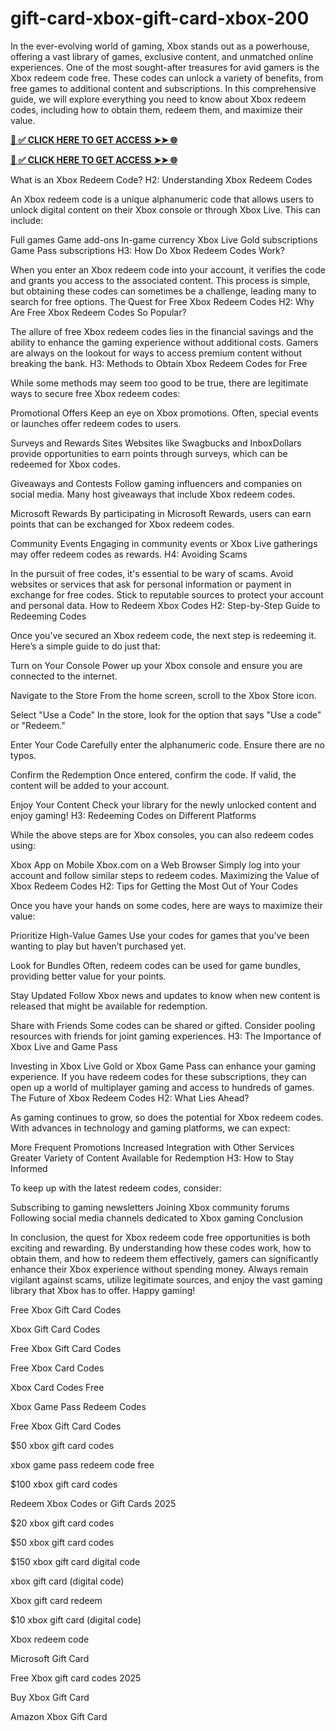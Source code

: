 # gift-card-xbox-gift-card-xbox-200
In the ever-evolving world of gaming, Xbox stands out as a powerhouse, offering a vast library of games, exclusive content, and unmatched online experiences. One of the most sought-after treasures for avid gamers is the Xbox redeem code free. These codes can unlock a variety of benefits, from free games to additional content and subscriptions. In this comprehensive guide, we will explore everything you need to know about Xbox redeem codes, including how to obtain them, redeem them, and maximize their value.


**[📌 ✅ CLICK HERE TO GET ACCESS ➤➤ 🌐](https://newmegadeals.xyz/xbox-giftcard/)**





**[📌 ✅ CLICK HERE TO GET ACCESS ➤➤ 🌐](https://newmegadeals.xyz/xbox-giftcard/)**



What is an Xbox Redeem Code? H2: Understanding Xbox Redeem Codes

An Xbox redeem code is a unique alphanumeric code that allows users to unlock digital content on their Xbox console or through Xbox Live. This can include:

Full games
Game add-ons
In-game currency
Xbox Live Gold subscriptions
Game Pass subscriptions
H3: How Do Xbox Redeem Codes Work?

When you enter an Xbox redeem code into your account, it verifies the code and grants you access to the associated content. This process is simple, but obtaining these codes can sometimes be a challenge, leading many to search for free options. The Quest for Free Xbox Redeem Codes H2: Why Are Free Xbox Redeem Codes So Popular?

The allure of free Xbox redeem codes lies in the financial savings and the ability to enhance the gaming experience without additional costs. Gamers are always on the lookout for ways to access premium content without breaking the bank. H3: Methods to Obtain Xbox Redeem Codes for Free

While some methods may seem too good to be true, there are legitimate ways to secure free Xbox redeem codes:

Promotional Offers
    Keep an eye on Xbox promotions. Often, special events or launches offer redeem codes to users.

Surveys and Rewards Sites
    Websites like Swagbucks and InboxDollars provide opportunities to earn points through surveys, which can be redeemed for Xbox codes.

Giveaways and Contests
    Follow gaming influencers and companies on social media. Many host giveaways that include Xbox redeem codes.

Microsoft Rewards
    By participating in Microsoft Rewards, users can earn points that can be exchanged for Xbox redeem codes.

Community Events
    Engaging in community events or Xbox Live gatherings may offer redeem codes as rewards.
H4: Avoiding Scams

In the pursuit of free codes, it's essential to be wary of scams. Avoid websites or services that ask for personal information or payment in exchange for free codes. Stick to reputable sources to protect your account and personal data. How to Redeem Xbox Codes H2: Step-by-Step Guide to Redeeming Codes

Once you've secured an Xbox redeem code, the next step is redeeming it. Here’s a simple guide to do just that:

Turn on Your Console
    Power up your Xbox console and ensure you are connected to the internet.

Navigate to the Store
    From the home screen, scroll to the Xbox Store icon.

Select "Use a Code"
    In the store, look for the option that says "Use a code" or "Redeem."

Enter Your Code
    Carefully enter the alphanumeric code. Ensure there are no typos.

Confirm the Redemption
    Once entered, confirm the code. If valid, the content will be added to your account.

Enjoy Your Content
    Check your library for the newly unlocked content and enjoy gaming!
H3: Redeeming Codes on Different Platforms

While the above steps are for Xbox consoles, you can also redeem codes using:

Xbox App on Mobile
Xbox.com on a Web Browser
Simply log into your account and follow similar steps to redeem codes. Maximizing the Value of Xbox Redeem Codes H2: Tips for Getting the Most Out of Your Codes

Once you have your hands on some codes, here are ways to maximize their value:

Prioritize High-Value Games
    Use your codes for games that you’ve been wanting to play but haven’t purchased yet.

Look for Bundles
    Often, redeem codes can be used for game bundles, providing better value for your points.

Stay Updated
    Follow Xbox news and updates to know when new content is released that might be available for redemption.

Share with Friends
    Some codes can be shared or gifted. Consider pooling resources with friends for joint gaming experiences.
H3: The Importance of Xbox Live and Game Pass

Investing in Xbox Live Gold or Xbox Game Pass can enhance your gaming experience. If you have redeem codes for these subscriptions, they can open up a world of multiplayer gaming and access to hundreds of games. The Future of Xbox Redeem Codes H2: What Lies Ahead?

As gaming continues to grow, so does the potential for Xbox redeem codes. With advances in technology and gaming platforms, we can expect:

More Frequent Promotions
Increased Integration with Other Services
Greater Variety of Content Available for Redemption
H3: How to Stay Informed

To keep up with the latest redeem codes, consider:

Subscribing to gaming newsletters
Joining Xbox community forums
Following social media channels dedicated to Xbox gaming
Conclusion

In conclusion, the quest for Xbox redeem code free opportunities is both exciting and rewarding. By understanding how these codes work, how to obtain them, and how to redeem them effectively, gamers can significantly enhance their Xbox experience without spending money. Always remain vigilant against scams, utilize legitimate sources, and enjoy the vast gaming library that Xbox has to offer. Happy gaming!

Free Xbox Gift Card Codes

Xbox Gift Card Codes

Free Xbox Gift Card Codes

Free Xbox Card Codes

Xbox Card Codes Free

Xbox Game Pass Redeem Codes

Free Xbox Gift Card Codes

$50 xbox gift card codes

xbox game pass redeem code free

$100 xbox gift card codes

Redeem Xbox Codes or Gift Cards 2025

$20 xbox gift card codes

$50 xbox gift card codes

$150 xbox gift card digital code

xbox gift card (digital code)

Xbox gift card redeem

$10 xbox gift card (digital code)

Xbox redeem code

Microsoft Gift Card

Free Xbox gift card codes 2025

Buy Xbox Gift Card

Amazon Xbox Gift Card
